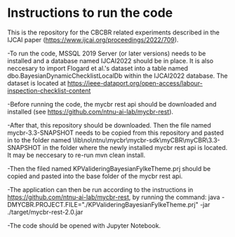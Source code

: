 # Instructions to run the code

This is the repository for the CBCBR related experiments described in the IJCAI paper (https://www.ijcai.org/proceedings/2022/709). 

-To run the code, MSSQL 2019 Server (or later versions) needs to be installed and a database named IJCAI2022 should be in place. It is also neccesary to import Flogard et al.'s dataset into a table named dbo.BayesianDynamicChecklistLocalDb within the IJCAI2022 database. The dataset is located at https://ieee-dataport.org/open-access/labour-inspection-checklist-content

-Before running the code, the mycbr rest api should be downloaded and installed (see https://github.com/ntnu-ai-lab/mycbr-rest). 

-After that, this repository should be downloaded. Then the file named mycbr-3.3-SNAPSHOT needs to be copied from this repository and pasted in to the folder named \lib\no\ntnu\mycbr\mycbr-sdk\myCBR\myCBR\3.3-SNAPSHOT in the folder where the newly installed mycbr rest api is located. It may be neccesary to re-run mvn clean install. 

-Then the filed named KPValideringBayesianFylkeTheme.prj should be copied and pasted into the base folder of the mycbr rest api. 

-The application can then be run according to the instructions in https://github.com/ntnu-ai-lab/mycbr-rest, by  running the command: java -DMYCBR.PROJECT.FILE="./KPValideringBayesianFylkeTheme.prj" -jar ./target/mycbr-rest-2.0.jar

-The code should be opened with Jupyter Notebook. 
